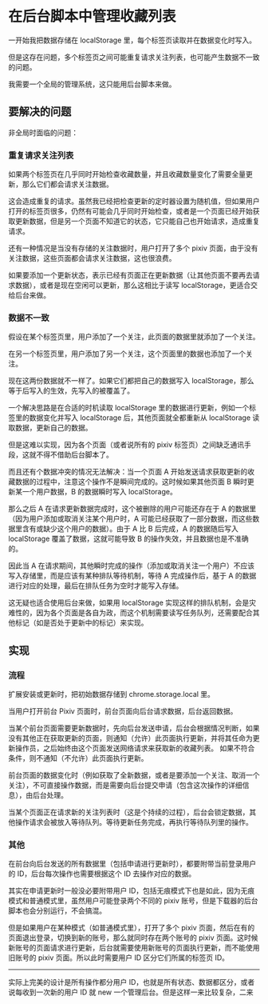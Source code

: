 # 在后台脚本中管理收藏列表

一开始我把数据存储在 localStorage 里，每个标签页读取并在数据变化时写入。

但是这存在问题，多个标签页之间可能重复请求关注列表，也可能产生数据不一致的问题。

我需要一个全局的管理系统，这只能用后台脚本来做。

## 要解决的问题

非全局时面临的问题：

### 重复请求关注列表

如果两个标签页在几乎同时开始检查收藏数量，并且收藏数量变化了需要全量更新，那么它们都会请求关注数据。

这会造成重复的请求。虽然我已经把检查更新的定时器设置为随机值，但如果用户打开的标签页很多，仍然有可能会几乎同时开始检查，或者是一个页面已经开始获取更新数据，但是另一个页面不知道它的状态，它只能自己也开始请求，造成重复请求。

还有一种情况是当没有存储的关注数据时，用户打开了多个 pixiv 页面，由于没有关注数据，这些页面都会请求关注数据，这也很浪费。

如果要添加一个更新状态，表示已经有页面正在更新数据（让其他页面不要再去请求数据），或者是现在空闲可以更新，那么这相比于读写 localStorage，更适合交给后台来做。

### 数据不一致

假设在某个标签页里，用户添加了一个关注，此页面的数据里就添加了一个关注。

在另一个标签页里，用户添加了另一个关注，这个页面里的数据也添加了一个关注。

现在这两份数据就不一样了。如果它们都把自己的数据写入 localStorage，那么等于后写入的生效，先写入的被覆盖了。

一个解决思路是在合适的时机读取 localStorage 里的数据进行更新，例如一个标签里的数据变化并写入 localStorage 后，其他页面就全都重新从 localStorage 读取数据，更新自己的数据。

但是这难以实现，因为各个页面（或者说所有的 pixiv 标签页）之间缺乏通讯手段，这就不得不借助后台脚本了。

而且还有个数据冲突的情况无法解决：当一个页面 A 开始发送请求获取更新的收藏数据的过程中，注意这个操作不是瞬间完成的。这时候如果其他页面 B 瞬时更新某一个用户数据，B 的数据瞬时写入 localStorage。

那么之后 A 在请求更新数据完成时，这个被删除的用户可能还存在于 A 的数据里（因为用户添加或取消关注某个用户时，A 可能已经获取了一部分数据，而这些数据里含有或缺少这个用户的数据）。由于 A 比 B 后完成，A 的数据随后写入 localStorage 覆盖了数据，这就可能导致 B 的操作失效，并且数据也是不准确的。

因此当 A 在请求期间，其他瞬时完成的操作（添加或取消关注一个用户）不应该写入存储里，而是应该有某种排队等待机制，等待 A 完成操作后，基于 A 的数据进行对应的处理，最后在排队任务为空时才能写入存储。

这无疑也适合使用后台来做，如果用 localStorage 实现这样的排队机制，会是灾难性的，因为各个页面是各自为政，而这个机制需要读写任务队列，还需要配合其他标记（如是否处于更新中的标记）来实现。

## 实现

### 流程

扩展安装或更新时，把初始数据存储到 chrome.storage.local 里。

当用户打开前台 Pixiv 页面时，前台页面向后台请求数据，后台返回数据。

当某个前台页面需要更新数据时，先向后台发送申请，后台会根据情况判断，如果没有其他正在获取更新的页面，则通知（允许）此页面执行更新，并将其任命为更新操作员，之后始终由这个页面发送网络请求来获取新的收藏列表。
如果不符合条件，则不通知（不允许）此页面执行更新。

前台页面的数据变化时（例如获取了全新数据，或者是要添加一个关注、取消一个关注），不可直接操作数据，而是需要向后台提交申请（包含这次操作的详细信息），由后台处理。

当某个页面正在请求新的关注列表时（这是个持续的过程），后台会锁定数据，其他操作请求会被放入等待队列。等待更新任务完成，再执行等待队列里的操作。

### 其他

在前台向后台发送的所有数据里（包括申请进行更新时），都要附带当前登录用户的 ID，后台每次操作也需要根据这个 ID 去操作对应的数据。

其实在申请更新时一般没必要附带用户 ID，包括无痕模式下也是如此，因为无痕模式和普通模式里，虽然用户可能登录两个不同的 pixiv 账号，但是下载器的后台脚本也会分别运行，不会搞混。

但是如果用户在某种模式（如普通模式里），打开了多个 pixiv 页面，然后在有的页面退出登录，切换到新的账号，那么就同时存在两个账号的 pixiv 页面。这时候新账号的页面请求进行更新，后台就需要使用新账号的页面执行更新，而不能使用旧账号的 pixiv 页面。所以此时需要用户 ID 区分它们所属的标签页 ID。

------------

实际上完美的设计是所有操作都分用户 ID，也就是所有状态、数据都区分，或者说每收到一次新的用户 ID 就 new 一个管理后台。但是这样一来比较复杂，二来
